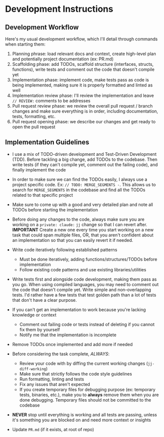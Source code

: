 
# Development Instructions

## Development Workflow

Here's my usual development workflow, which I'll detail through commands when starting them:

1. Planning phrase: load relevant docs and context, create high-level plan and potentially project
   documentation (ex: PR.md)
2. Scaffolding phase: add TODOs, scaffold structure (interfaces, structs, functions), write tests
   and comment out the code that doesn't compile yet
3. Implementation phase: implement code, make tests pass as code is being implemented, making sure
   it is properly formatted and linted as well
4. Implementation review phase: I'll review the implementation and leave `// REVIEW:` comments to
   be addresses
5. Pull request review phase: we review the overall pull request / branch changes and make sure
   everything is in order, including documentation, tests, formatting, etc.
6. Pull request opening phase: we describe our changes and get ready to open the pull request

## Implementation Guidelines

* I use a mix of TODO-driven development and Test-Driven Development (TDD). Before tackling a big
  change, add TODOs to the codebase. Then write tests (if they can't compile yet, comment out the
  failing code), and finally implement the code

* In order to make sure we can find the TODOs easily, I always use a project specific code.
  Ex: `// TODO: MERGE_SEGMENTS -`. This allows us to search for `MERGE_SEGMENTS` in the codebase and find
  all the TODOs related to that specific project

* Make sure to come up with a good and very detailed plan and note all TODOs before starting the
  implementation

* Before doing any changes to the code, always make sure you are working on a `private: claude:`
  `jj` change so that I can revert after. **IMPORTANT** Create a new one every time you start
  working on a new task that could span multiple files, OR, that you aren't confident about an
  implementation so that you can easily revert it if needed.

* Write code iteratively following established patterns
  * Must be done iteratively, adding functions/structures/TODOs before implementation
  * Follow existing code patterns and use existing libraries/utilities

* Write tests first and alongside code development, making them pass as you go. When using compiled
  languages, you may need to comment out the code that doesn't compile yet. Write simple and
  non-overlapping tests. I'd rather have a few tests that test golden path than a lot of tests that
  don't have a clear purpose.

* If you can't get an implementation to work because you're lacking knowledge or context
  * Comment out failing code or tests instead of deleting if you cannot fix them by yourself
  * Notify me that the implementation is incomplete

* Remove TODOs once implemented and add more if needed

* Before considering the task complete, *ALWAYS*:
  * Review your code with by diffing the current working changes (`jj-diff-working`)
  * Make sure that strictly follows the code style guidelines
  * Run formatting, linting and tests
  * Fix any issues that aren't expected
  * If you create temporary files for debugging purpose (ex: temporary tests, binaries, etc.), make
    you to **always** remove them when you are done debugging. Temporary files should not be committed
    to the codebase

* **NEVER** stop until everything is working and all tests are passing, unless it's something you
  are blocked on and need more context or insights

* Update `PR.md` (if it exists, at root of repo)
